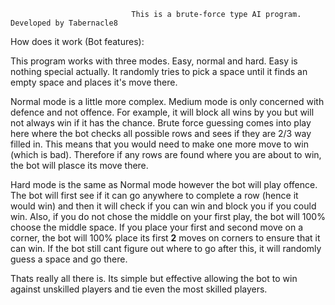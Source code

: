 
                               This is a brute-force type AI program. Developed by Tabernacle8

How does it work (Bot features):

This program works with three modes. Easy, normal and hard. Easy is nothing special actually. It randomly tries to pick a space until it finds an empty space and places it's move there.

Normal mode is a little more complex. Medium mode is only concerned with defence and not offence. For example, it will block all wins by you but will not always win if it has the chance. Brute force guessing comes into play here where the bot checks all possible rows and sees if they are 2/3 way filled in. This means that you would need to make one more move to win (which is bad). Therefore if any rows are found where you are about to win, the bot will plasce its move there.

Hard mode is the same as Normal mode however the bot will play offence. The bot will first see if it can go anywhere to complete a row (hence it would win) and then it will check if you can win and block you if you could win. Also, if you do not chose the middle on your first play, the bot will 100% choose the middle space. If you place your first and second move on a corner, the bot will 100% place its first **2** moves on corners to ensure that it can win. If the bot still cant figure out where to go after this, it will randomly guess a space and go there.

Thats really all there is. Its simple but effective allowing the bot to win against unskilled players and tie even the most skilled players.

